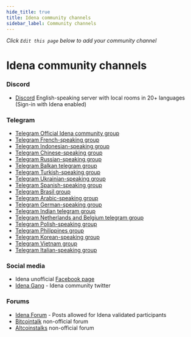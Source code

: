 ```yaml
---
hide_title: true
title: Idena community channels
sidebar_label: Community channels
---
```


_Click `Edit this page` below to add your community channel_

# Idena community channels

### Discord

- [Discord](https://discord.gg/8BusRj7) English-speaking server with local rooms in 20+ languages (Sign-in with Idena enabled)

### Telegram

- [Telegram Official Idena community group](https://t.me/IdenaNetworkPublic)
- [Telegram French-speaking group](https://t.me/Idena_FR)
- [Telegram Indonesian-speaking group](https://t.me/idena_indonesia)
- [Telegram Chinese-speaking group](https://t.me/idena_cn)
- [Telegram Russian-speaking group](https://t.me/Idena_RU)
- [Telegram Balkan telegram group](https://t.me/idenabalkan)
- [Telegram Turkish-speaking group](https://t.me/Idena_Turkiye)
- [Telegram Ukrainian-speaking group](https://t.me/idena_ukraine)
- [Telegram Spanish-speaking group](https://t.me/idenaespaniol)
- [Telegram Brasil group](https://t.me/idenabrasil)
- [Telegram Arabic-speaking group](https://t.me/IdenaArabic)
- [Telegram German-speaking group](https://t.me/idenagermany)
- [Telegram Indian telegram group](https://t.me/idena_india)
- [Telegram Netherlands and Belgium telegram group](https://t.me/idenanederlandbelgie)
- [Telegram Polish-speaking group](https://t.me/idenapl)
- [Telegram Philippines group](https://t.me/idena_PH)
- [Telegram Korean-speaking group](https://t.me/Idena_Korea)
- [Telegram Vietnam group](https://t.me/idena_vietnamese)
- [Telegram Italian-speaking group](https://t.me/idenaita)

### Social media

- Idena unofficial [Facebook page](https://www.facebook.com/idenanetwork)
- [Idena Gang](https://twitter.com/IdenaGang) - Idena community twitter

### Forums

- [Idena Forum](https://discuss.idena.website/) - Posts allowed for Idena validated participants
- [Bitcointalk](https://bitcointalk.org/index.php?topic=5194871.new#new) non-official forum
- [Altcoinstalks](https://www.altcoinstalks.com/index.php?topic=185607.0) non-official forum
